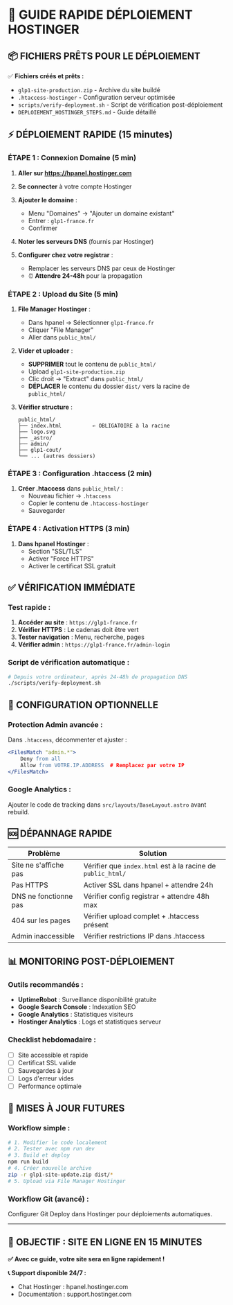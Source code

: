 # 🚀 GUIDE RAPIDE DÉPLOIEMENT HOSTINGER

## 📦 FICHIERS PRÊTS POUR LE DÉPLOIEMENT

✅ **Fichiers créés et prêts :**
- `glp1-site-production.zip` - Archive du site buildé
- `.htaccess-hostinger` - Configuration serveur optimisée
- `scripts/verify-deployment.sh` - Script de vérification post-déploiement
- `DEPLOIEMENT_HOSTINGER_STEPS.md` - Guide détaillé

## ⚡ DÉPLOIEMENT RAPIDE (15 minutes)

### **ÉTAPE 1 : Connexion Domaine (5 min)**

1. **Aller sur https://hpanel.hostinger.com**
2. **Se connecter** à votre compte Hostinger
3. **Ajouter le domaine** :
   - Menu "Domaines" → "Ajouter un domaine existant"
   - Entrer : `glp1-france.fr`
   - Confirmer

4. **Noter les serveurs DNS** (fournis par Hostinger)
5. **Configurer chez votre registrar** :
   - Remplacer les serveurs DNS par ceux de Hostinger
   - ⏰ **Attendre 24-48h** pour la propagation

### **ÉTAPE 2 : Upload du Site (5 min)**

1. **File Manager Hostinger** :
   - Dans hpanel → Sélectionner `glp1-france.fr`
   - Cliquer "File Manager"
   - Aller dans `public_html/`

2. **Vider et uploader** :
   - **SUPPRIMER** tout le contenu de `public_html/`
   - Upload `glp1-site-production.zip`
   - Clic droit → "Extract" dans `public_html/`
   - **DÉPLACER** le contenu du dossier `dist/` vers la racine de `public_html/`

3. **Vérifier structure** :
   ```
   public_html/
   ├── index.html          ← OBLIGATOIRE à la racine
   ├── logo.svg
   ├── _astro/
   ├── admin/
   ├── glp1-cout/
   └── ... (autres dossiers)
   ```

### **ÉTAPE 3 : Configuration .htaccess (2 min)**

1. **Créer .htaccess** dans `public_html/` :
   - Nouveau fichier → `.htaccess`
   - Copier le contenu de `.htaccess-hostinger`
   - Sauvegarder

### **ÉTAPE 4 : Activation HTTPS (3 min)**

1. **Dans hpanel Hostinger** :
   - Section "SSL/TLS"
   - Activer "Force HTTPS"
   - Activer le certificat SSL gratuit

## ✅ VÉRIFICATION IMMÉDIATE

### **Test rapide** :
1. **Accéder au site** : `https://glp1-france.fr`
2. **Vérifier HTTPS** : Le cadenas doit être vert
3. **Tester navigation** : Menu, recherche, pages
4. **Vérifier admin** : `https://glp1-france.fr/admin-login`

### **Script de vérification automatique** :
```bash
# Depuis votre ordinateur, après 24-48h de propagation DNS
./scripts/verify-deployment.sh
```

## 🔧 CONFIGURATION OPTIONNELLE

### **Protection Admin avancée** :
Dans `.htaccess`, décommenter et ajuster :
```apache
<FilesMatch "admin.*">
    Deny from all
    Allow from VOTRE.IP.ADDRESS  # Remplacez par votre IP
</FilesMatch>
```

### **Google Analytics** :
Ajouter le code de tracking dans `src/layouts/BaseLayout.astro` avant rebuild.

## 🆘 DÉPANNAGE RAPIDE

| **Problème** | **Solution** |
|--------------|-------------|
| Site ne s'affiche pas | Vérifier que `index.html` est à la racine de `public_html/` |
| Pas HTTPS | Activer SSL dans hpanel + attendre 24h |
| DNS ne fonctionne pas | Vérifier config registrar + attendre 48h max |
| 404 sur les pages | Vérifier upload complet + .htaccess présent |
| Admin inaccessible | Vérifier restrictions IP dans .htaccess |

## 📊 MONITORING POST-DÉPLOIEMENT

### **Outils recommandés** :
- **UptimeRobot** : Surveillance disponibilité gratuite
- **Google Search Console** : Indexation SEO
- **Google Analytics** : Statistiques visiteurs
- **Hostinger Analytics** : Logs et statistiques serveur

### **Checklist hebdomadaire** :
- [ ] Site accessible et rapide
- [ ] Certificat SSL valide
- [ ] Sauvegardes à jour
- [ ] Logs d'erreur vides
- [ ] Performance optimale

## 📱 MISES À JOUR FUTURES

### **Workflow simple** :
```bash
# 1. Modifier le code localement
# 2. Tester avec npm run dev
# 3. Build et deploy
npm run build
# 4. Créer nouvelle archive
zip -r glp1-site-update.zip dist/*
# 5. Upload via File Manager Hostinger
```

### **Workflow Git (avancé)** :
Configurer Git Deploy dans Hostinger pour déploiements automatiques.

---

## 🎯 OBJECTIF : SITE EN LIGNE EN 15 MINUTES

**✅ Avec ce guide, votre site sera en ligne rapidement !**

**📞 Support disponible 24/7 :**
- Chat Hostinger : hpanel.hostinger.com
- Documentation : support.hostinger.com

